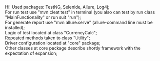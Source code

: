 Hi!
Used packages: TestNG, Selenide, Allure, Log4j;<br/>
For run test use "mvn cleat test" in terminal (you also can test by run class "MainFunctionality" or run suit "run");<br/>
For generate report use "mvn allure:serve" (allure-command line must be installed);<br/>
Logic of test located at class "CurrencyCalc";<br/>
Repeated methods taken to class "Utility";<br/>
Driver configuration located at "core" package;<br/>
Other classes at core package describe shortly framework with the expectation of expansion;<br/>
